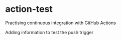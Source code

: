 # action-test
Practising continuous integration with GitHub Actions

Adding information to test the push trigger